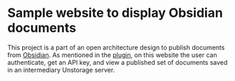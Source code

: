 # Sample website to display Obsidian documents

This project is a part of an open architecture design to publish documents from [Obsidian](https://obsidian.md). As mentioned in the [plugin](https://github.com/tamasmajer/obsidian-publish-to-unstorage-plugin), on this website the user can authenticate, get an API key, and view a published set of documents saved in an intermediary Unstorage server.